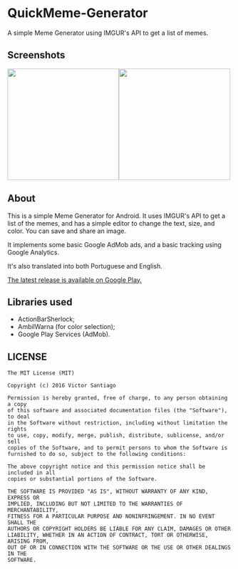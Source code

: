 # QuickMeme-Generator
A simple Meme Generator using IMGUR's API to get a list of memes.

## Screenshots
<img src="http://i.imgur.com/ZmWhLh8.jpg" width="250"><img src="http://i.imgur.com/0F3KHP4m.jpg" width="250">


## About
This is a simple Meme Generator for Android. It uses IMGUR's API to get a list of the memes, and has a simple editor to change the text, size, and color. You can save and share an image.

It implements some basic Google AdMob ads, and a basic tracking using Google Analytics.

It's also translated into both Portuguese and English.

[The latest release is available on Google Play.](https://play.google.com/store/apps/details?id=gerador.de.memes.meme)


## Libraries used
- ActionBarSherlock;
- AmbilWarna (for color selection);
- Google Play Services (AdMob).

## LICENSE
```
The MIT License (MIT)

Copyright (c) 2016 Victor Santiago

Permission is hereby granted, free of charge, to any person obtaining a copy
of this software and associated documentation files (the "Software"), to deal
in the Software without restriction, including without limitation the rights
to use, copy, modify, merge, publish, distribute, sublicense, and/or sell
copies of the Software, and to permit persons to whom the Software is
furnished to do so, subject to the following conditions:

The above copyright notice and this permission notice shall be included in all
copies or substantial portions of the Software.

THE SOFTWARE IS PROVIDED "AS IS", WITHOUT WARRANTY OF ANY KIND, EXPRESS OR
IMPLIED, INCLUDING BUT NOT LIMITED TO THE WARRANTIES OF MERCHANTABILITY,
FITNESS FOR A PARTICULAR PURPOSE AND NONINFRINGEMENT. IN NO EVENT SHALL THE
AUTHORS OR COPYRIGHT HOLDERS BE LIABLE FOR ANY CLAIM, DAMAGES OR OTHER
LIABILITY, WHETHER IN AN ACTION OF CONTRACT, TORT OR OTHERWISE, ARISING FROM,
OUT OF OR IN CONNECTION WITH THE SOFTWARE OR THE USE OR OTHER DEALINGS IN THE
SOFTWARE.
```
